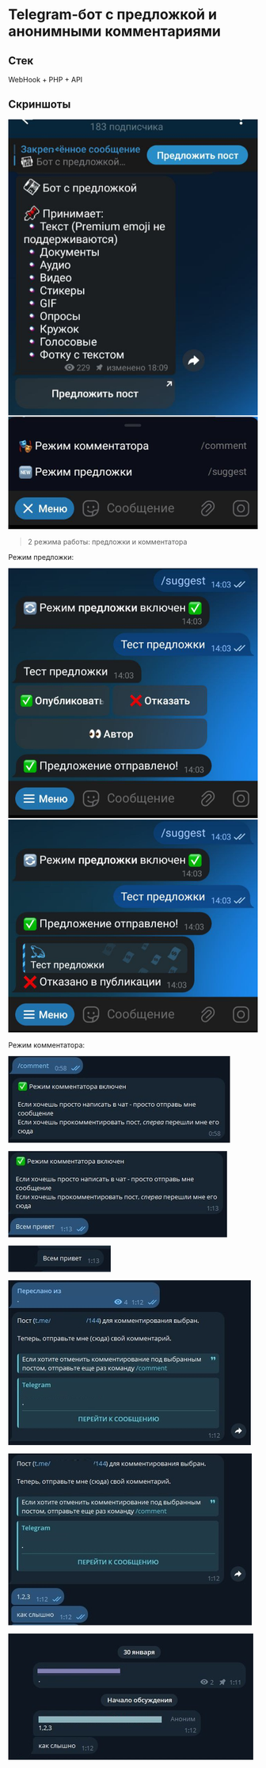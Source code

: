 # Telegram-бот с предложкой и анонимными комментариями
## Стек
WebHook + PHP + API
## Скриншоты
![](img/1.jpg)
![](img/2.jpg)
> 2 режима работы: предложки и комментатора

Режим предложки: 

![](img/3.jpg)
![](img/4.jpg)

Режим комментатора: 

![](img/5.jpg)

![](img/6.jpg)

![](img/7.jpg)

![](img/8.jpg)

![](img/9.jpg)

![](img/10.jpg)
